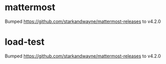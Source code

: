 
# mattermost
Bumped https://github.com/starkandwayne/mattermost-releases to v4.2.0

# load-test
Bumped https://github.com/starkandwayne/mattermost-releases to v4.2.0
